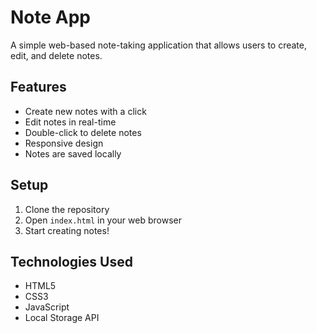 # Note App

A simple web-based note-taking application that allows users to create, edit, and delete notes.

## Features

- Create new notes with a click
- Edit notes in real-time
- Double-click to delete notes
- Responsive design
- Notes are saved locally

## Setup

1. Clone the repository
2. Open `index.html` in your web browser
3. Start creating notes!

## Technologies Used

- HTML5
- CSS3
- JavaScript
- Local Storage API 